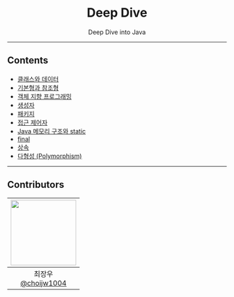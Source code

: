 <div align="center">

# Deep Dive  
Deep Dive into Java

--- 
</div>

## Contents
####
- [클래스와 데이터]()
- [기본형과 참조형]()
- [객체 지향 프로그래밍]()
- [생성자]()
- [패키지]()
- [접근 제어자]()
- [Java 메모리 구조와 static]()
- [final]()
- [상속]()
- [다형성 (Polymorphism)]()
---
## Contributors
|<img src="https://github.com/choijw1004.png" width="150" height="150"/>|
|:-:|
|최장우<br/>[@choijw1004](https://github.com/choijw1004)|
